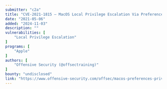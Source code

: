 ```yaml
---
submitter: "c2a"
title: "CVE-2021-1815 – MacOS Local Privilege Escalation Via Preferences"
date: "2021-05-06"
added: "2024-11-03"
description: ""
vulnerabilities: [
    "Local Privilege Escalation"
]
programs: [
    "Apple"
]
authors: [
    "Offensive Security (@offsectraining)"
]
bounty: "undisclosed"
link: "https://www.offensive-security.com/offsec/macos-preferences-priv-escalation/"
---
```





